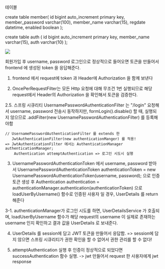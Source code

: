 테이블 

create table member(
	id bigint auto_increment primary key,
    member_password varchar(100),
    member_name varchar(15),
    regdate datetime,
    enabled boolean
);


create table auth (
    id bigint auto_increment primary key,
    member_name varchar(15),
    auth varchar(10)
);



![](C:\Users\csimo\Downloads\springbootsecurity1.png)


회원가입 후 username, password 로그인으로 정상적으로 들어오면
토큰을 만들어서 frontend 에 생성된 token 을 응답해준다.

1. frontend 에서 request에 token 과 Header에 Authorization 을 함께 보낸다

2. OncePerRequestFilter는 모든 Http 요청에 대해 무조건 1번 실행되므로
    해당 request에서 Header의 Authorization 을 확인해서 토큰을 검증한다.

2.5. 스프링 시큐리티 UsernamePasswordAuthenticationFilter 는 "/login" 요청해서
    username, password 전송시 동작하지만, formLogin().disable() 할 때, 실행되지 않으므로
    .addFilter(new UsernamePasswordAuthenticationFilter) 를 등록해야함

    // UsernamePasswordAuthenticationFilter 를 extends 한
       JwtAuthenticationFilter(new authenticationManger) 를 적용!
    => JwtAuthenticationFilter 에서는 AuthenticationManager authenticationManager; 
        Authentication attemptAuthentication => 로그인 시도시 실행

3. UsernamePasswordAuthenticationToken 에서 username, password 받아서
         UsernamePasswordAuthenticationToken authenticationToken =
         new UsernamePasswordAuthenticationToken(username, password);
         으로 인증 토큰 생성 후
         Authentication authentication = authenticationManager.authentication(authenticationToken)
         으로 loadUserByUsername() 함수로 인증된 사용자 일 경우, UserDetails 를 return 해준다

3-1. authenticationManager가 로그인 시도를 하면, 
     UserDetailsService 가 호출되며, loadUserByUsername 함수가 
     해당 request의 username 이 실제로 존재하는 username 인지 확인하고 
     결과 값을 UserDetails 로 보내준다.

4. UserDetails 를 session에 담고 JWT 토큰을 만들어서 응답함.
    => session에 담지 않으면 스프링 시큐리티가 권한 확인을 할 수 없어서
       권한 관리를 할 수 없다!

6. attemptAuthentication 실행 후 인증이 정상적으로 되었다면 successAuthentication 함수 실행.
    -> jwt 만들어서 request 한 사용자에게 jwt response

   